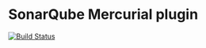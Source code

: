 # SonarQube Mercurial plugin

[![Build Status](https://travis-ci.org/SonarSource/sonar-scm-mercurial.svg?branch=master)](https://travis-ci.org/SonarSource/sonar-scm-mercurial)
